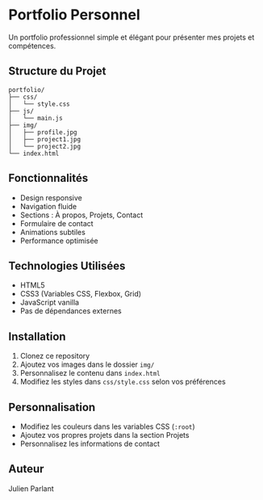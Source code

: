 # Portfolio Personnel

Un portfolio professionnel simple et élégant pour présenter mes projets et compétences.

## Structure du Projet

```
portfolio/
├── css/
│   └── style.css
├── js/
│   └── main.js
├── img/
│   ├── profile.jpg
│   ├── project1.jpg
│   └── project2.jpg
└── index.html
```

## Fonctionnalités

- Design responsive
- Navigation fluide
- Sections : À propos, Projets, Contact
- Formulaire de contact
- Animations subtiles
- Performance optimisée

## Technologies Utilisées

- HTML5
- CSS3 (Variables CSS, Flexbox, Grid)
- JavaScript vanilla
- Pas de dépendances externes

## Installation

1. Clonez ce repository
2. Ajoutez vos images dans le dossier `img/`
3. Personnalisez le contenu dans `index.html`
4. Modifiez les styles dans `css/style.css` selon vos préférences

## Personnalisation

- Modifiez les couleurs dans les variables CSS (`:root`)
- Ajoutez vos propres projets dans la section Projets
- Personnalisez les informations de contact

## Auteur

Julien Parlant
